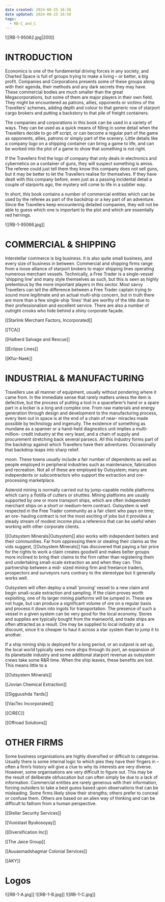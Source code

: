 ```yaml
---
date created: 2024-08-25 16:58
date updated: 2024-08-25 16:58
tags:
  - RB-C_and_C
---
```


![[RB-1-95062.jpg|200]]

# INTRODUCTION

Economics is one of the fundamental driving forces in any society, and Charted Space is full of groups trying to make a living – or better, a big profit. Companies and Corporations presents some of these groups along with their agenda, their methods and any dark secrets they may have. These commercial bodies are much smaller than the great Megacorporations, but some of them are major players in their own field. They might be encountered as patrons, allies, opponents or victims of the Travellers’ schemes, adding depth and colour to that generic row of starport cargo brokers and putting a backstory to that pile of freight containers.

The companies and corporations in this book can be used in a variety of ways. They can be used as a quick means of filling in some detail when the Travellers decide to go off script, or can become a regular part of the game as opponents, allies, patrons or simply part of the scenery. Little details like a company logo on a shipping container can bring a game to life, and can be worked into the plot of a game to show that something is not right.

If the Travellers find the logo of company that only deals in electronics and cybernetics on a container of guns, they will suspect something is amiss. The referee could just tell them they know this company does not sell guns, but it may be better to let the Travellers realise for themselves. If they have dealt with this company before, even just as a passing incidental detail a couple of starports ago, the mystery will come to life in a subtler way.

In short, this book contains a number of commercial entities which can be used by the referee as part of the backdrop or a key part of an adventure. Since the Travellers keep encountering detailed companies, they will not be able to guess which one is important to the plot and which are essentially red herrings.

![[RB-1-95066.jpg]]

# COMMERCIAL & SHIPPING

Interstellar commerce is big business. It is also quite small business, and every size of business in between. Commercial and shipping firms range from a loose alliance of starport brokers to major shipping lines operating numerous merchant vessels. Technically, a Free Trader is a single-vessel ‘shipping line’ and many style themselves as such, but this is seen as highly pretentious by the more important players in this sector. Most savvy Travellers can tell the difference between a Free Trader captain trying to sound more legitimate and an actual multi-ship concern, but in truth there are more than a few single-ship ‘lines’ that are worthy of the title due to their professionalism and excellent service. There are also a number of outright crooks who hide behind a shiny corporate façade.

[[Starlink Merchant Factors, Incorporated]]

[[TCA]]

[[Halberd Salvage and Rescue]]

[[Eclipse Lines]]

[[Kfur-Naek]]

# INDUSTRIAL & MANUFACTURING

Travellers use all manner of equipment, usually without pondering where it came from. In the immediate sense that rarely matters unless the item is defective, but the process of putting a tool in a spacefarer’s hand or a spare part in a locker is a long and complex one. From raw materials and energy generation through design and development to the manufacturing process, every item out in space is at the end of a chain of near- miracles made possible by technology and ingenuity. The existence of something as mundane as a spanner or a hand-held diagnostics unit implies a multi-million- credit industry at the very least, and a chain of supply and procurement stretching back several parsecs. All this industry forms part of the backdrop against which Travellers have their adventures. Occasionally that backdrop leaps into sharp relief.

moon. These towns usually include a fair number of dependents as well as people employed in peripheral industries such as maintenance, fabrication and recreation. Not all of these are employed by Outsystem; many are independents or subcontractors who support the extraction and ore-processing marketplace.

Asteroid mining is normally carried out by jump-capable mobile platforms which carry a flotilla of cutters or shuttles. Mining platforms are usually supported by one or more transport ships, which are often independent merchant ships on a short or medium-term contract. Outsystem is well respected in the Free Trader community as a fair client who pays on time; an ore- hauling contract is not the most exciting of jobs but it provides a steady stream of modest income plus a reference that can be useful when working with other corporate clients.

[[Outsystem Minerals|Outsystem]] also works with independent belters and their communities. Far from oppressing them or stealing their claims as the vids suggest, [[Outsystem Minerals]] has discovered that paying a fair price for the rights to work a claim creates goodwill and makes belter groups more inclined to bring their claims to the firm rather than registering them and undertaking small-scale extraction as and when they can. This partnership between a mid- sized mining firm and freelance traders, prospectors and surveyors runs contrary to the stereotype but it generally works well.

Outsystem will often deploy a small ‘proving’ vessel to a new claim and begin small-scale extraction and sampling. If the claim proves worth exploiting, one of its larger mining platforms will be jumped in. These are not huge, but can produce a significant volume of ore on a regular basis and process it down into ingots for transportation. The presence of such a vessel in a given system can be very good for the local economy. Stores and supplies are typically bought from the mainworld, and trade ships are often attracted as a result. Ore may be supplied to local industry at a discount, since it is cheaper to haul it across a star system than to jump it to another.

If a ship mining ship is deployed for a long period, or an outpost is set up, the local world typically sees more ships through its port, an expansion of its planetside industry and some additional starport revenue as outsystem crews take some R&R time. When the ship leaves, these benefits are lost. This means little to a

[[Outsystem Minerals]]

[[Jovian Chemical Extraction]]

[[Sigguushda Yards]]

[[VacTec Incorporated]]

[[CIREC]]

[[Offroad Solutions]]

# OTHER FIRMS

Some business organisations are highly diversified or difficult to categorise. Usually there is some internal logic to which pies they have their fingers in – often a firm’s history will give a clue to why its interests are very diverse. However, some organisations are very difficult to figure out. This may be the result of deliberate obfuscation but can often simply be due to a lack of information. Commercial entities are rarely generous with their information, forcing outsiders to take a best guess based upon observations that can be misleading. Some firms likely show their strengths; others prefer to conceal or confuse them. Others are based on an alien way of thinking and can be difficult to fathom from a human perspective.

[[Stellar Security Services]]

[[Vuxistast Byukosoyay]]

[[Diversification Inc]]

[[The Jaice Group]]

[[Auuasmadshagmar Colonial Services]]

[[AKY]]

# Logos

![[RB-1-A.jpg]]
![[RB-1-B.jpg]]
![[RB-1-C.jpg]]
